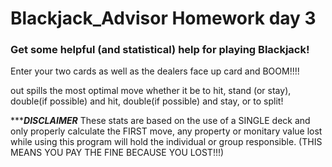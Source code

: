# Blackjack_Advisor Homework day 3

### Get some helpful (and statistical) help for playing **Blackjack**!

Enter your two cards as well as the dealers face up card and BOOM!!!!

out spills the most optimal move whether it be to hit, stand (or stay), double(if possible) and hit, double(if possible)
and stay, or to split!

******************************************************************DISCLAIMER***************************************************************
These stats are based on the use of a SINGLE deck and only properly calculate the FIRST move,
any property or monitary value lost while using this program will hold the individual or group
responsible. (THIS MEANS YOU PAY THE FINE BECAUSE YOU LOST!!!)


